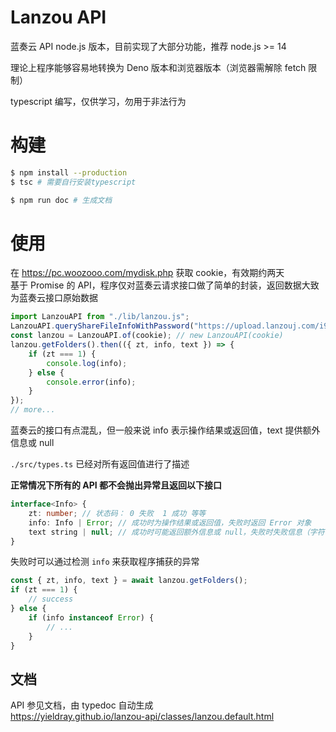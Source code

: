 # Lanzou API

蓝奏云 API node.js 版本，目前实现了大部分功能，推荐 node.js >= 14

理论上程序能够容易地转换为 Deno 版本和浏览器版本（浏览器需解除 fetch 限制）

typescript 编写，仅供学习，勿用于非法行为

# 构建

```sh
$ npm install --production
$ tsc # 需要自行安装typescript

$ npm run doc # 生成文档
```

# 使用

在 https://pc.woozooo.com/mydisk.php 获取 cookie，有效期约两天  
基于 Promise 的 API，程序仅对蓝奏云请求接口做了简单的封装，返回数据大致为蓝奏云接口原始数据

```js
import LanzouAPI from "./lib/lanzou.js";
LanzouAPI.queryShareFileInfoWithPassword("https://upload.lanzouj.com/i95j302pbxeb").then(console.log);
const lanzou = LanzouAPI.of(cookie); // new LanzouAPI(cookie)
lanzou.getFolders().then(({ zt, info, text }) => {
    if (zt === 1) {
        console.log(info);
    } else {
        console.error(info);
    }
});
// more...
```

蓝奏云的接口有点混乱，但一般来说 info 表示操作结果或返回值，text 提供额外信息或 null

`./src/types.ts` 已经对所有返回值进行了描述

**正常情况下所有的 API 都不会抛出异常且返回以下接口**

```ts
interface<Info> {
    zt: number; // 状态码： 0 失败  1 成功 等等
    info: Info | Error; // 成功时为操作结果或返回值，失败时返回 Error 对象
    text string | null; // 成功时可能返回额外信息或 null，失败时失败信息（字符串）
}
```

失败时可以通过检测 `info` 来获取程序捕获的异常

```js
const { zt, info, text } = await lanzou.getFolders();
if (zt === 1) {
    // success
} else {
    if (info instanceof Error) {
        // ...
    }
}
```

## 文档

API 参见文档，由 typedoc 自动生成  
<https://yieldray.github.io/lanzou-api/classes/lanzou.default.html>
